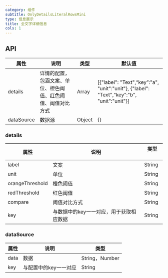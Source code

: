 ```yaml
---
category: 组件
subtitle: OnlyDetailsLiteralRowsMini
type: 信息展示
title: 全文字详细信息
cols: 1
---
```


## API

属性 | 说明 | 类型 | 默认值
--------- | -------------| -------------| -------------
details | 详情的配置，包涵文案、单位、橙色阈值、红色阈值、阈值对比方式| Array| [{"label": "Text",“key”:"a", "unit":"unit"}, {"label": "Text",“key”:"b", "unit":"unit"}]
dataSource| 数据源| Object| {}

### details

属性 | 说明 | 类型 　
--------- | -------------| -------------
label | 文案| String|
unit | 单位| String|
orangeThreshold | 橙色阈值| String|
redThreshold | 红色阈值| String|
compare | 阈值对比方式| String|
key | 与数据中的key一一对应，用于获取相应数据| String|

### dataSource

属性 | 说明 | 类型
--------- | -------------| -------------
data | 数据| String，Number|
key | 与配置中的key一一对应| String|
